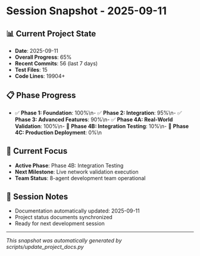 # Session Snapshot - 2025-09-11

## 📊 Current Project State
- **Date**: 2025-09-11
- **Overall Progress**: 65%
- **Recent Commits**: 56 (last 7 days)
- **Test Files**: 15
- **Code Lines**: 19904+

## 📋 Phase Progress
- ✅ **Phase 1: Foundation**: 100%\n- ✅ **Phase 2: Integration**: 95%\n- ✅ **Phase 3: Advanced Features**: 90%\n- ✅ **Phase 4A: Real-World Validation**: 100%\n- 🔄 **Phase 4B: Integration Testing**: 10%\n- 🔄 **Phase 4C: Production Deployment**: 0%\n
## 🎯 Current Focus
- **Active Phase**: Phase 4B: Integration Testing
- **Next Milestone**: Live network validation execution
- **Team Status**: 8-agent development team operational

## 📝 Session Notes
- Documentation automatically updated: 2025-09-11
- Project status documents synchronized
- Ready for next development session

---
*This snapshot was automatically generated by scripts/update_project_docs.py*
